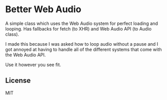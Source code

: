 # Better Web Audio

A simple class which uses the Web Audio system for perfect loading and looping. Has fallbacks for fetch (to XHR) and Web Audio API (to Audio class).

I made this because I was asked how to loop audio without a pause and I got annoyed at having to handle all of the different systems that come with the Web Audio API.

Use it however you see fit.

## License

MIT
